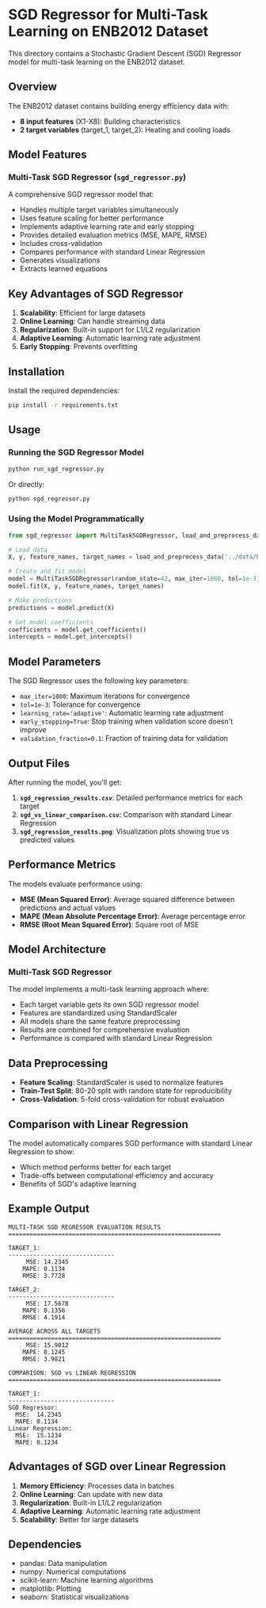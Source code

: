 # SGD Regressor for Multi-Task Learning on ENB2012 Dataset

This directory contains a Stochastic Gradient Descent (SGD) Regressor model for multi-task learning on the ENB2012 dataset.

## Overview

The ENB2012 dataset contains building energy efficiency data with:
- **8 input features** (X1-X8): Building characteristics
- **2 target variables** (target_1, target_2): Heating and cooling loads

## Model Features

### Multi-Task SGD Regressor (`sgd_regressor.py`)

A comprehensive SGD regressor model that:
- Handles multiple target variables simultaneously
- Uses feature scaling for better performance
- Implements adaptive learning rate and early stopping
- Provides detailed evaluation metrics (MSE, MAPE, RMSE)
- Includes cross-validation
- Compares performance with standard Linear Regression
- Generates visualizations
- Extracts learned equations

## Key Advantages of SGD Regressor

1. **Scalability**: Efficient for large datasets
2. **Online Learning**: Can handle streaming data
3. **Regularization**: Built-in support for L1/L2 regularization
4. **Adaptive Learning**: Automatic learning rate adjustment
5. **Early Stopping**: Prevents overfitting

## Installation

Install the required dependencies:

```bash
pip install -r requirements.txt
```

## Usage

### Running the SGD Regressor Model

```bash
python run_sgd_regressor.py
```

Or directly:

```bash
python sgd_regressor.py
```

### Using the Model Programmatically

```python
from sgd_regressor import MultiTaskSGDRegressor, load_and_preprocess_data

# Load data
X, y, feature_names, target_names = load_and_preprocess_data('../data/ENB2012_data.csv')

# Create and fit model
model = MultiTaskSGDRegressor(random_state=42, max_iter=1000, tol=1e-3)
model.fit(X, y, feature_names, target_names)

# Make predictions
predictions = model.predict(X)

# Get model coefficients
coefficients = model.get_coefficients()
intercepts = model.get_intercepts()
```

## Model Parameters

The SGD Regressor uses the following key parameters:
- `max_iter=1000`: Maximum iterations for convergence
- `tol=1e-3`: Tolerance for convergence
- `learning_rate='adaptive'`: Automatic learning rate adjustment
- `early_stopping=True`: Stop training when validation score doesn't improve
- `validation_fraction=0.1`: Fraction of training data for validation

## Output Files

After running the model, you'll get:

1. **`sgd_regression_results.csv`**: Detailed performance metrics for each target
2. **`sgd_vs_linear_comparison.csv`**: Comparison with standard Linear Regression
3. **`sgd_regression_results.png`**: Visualization plots showing true vs predicted values

## Performance Metrics

The models evaluate performance using:

- **MSE (Mean Squared Error)**: Average squared difference between predictions and actual values
- **MAPE (Mean Absolute Percentage Error)**: Average percentage error
- **RMSE (Root Mean Squared Error)**: Square root of MSE

## Model Architecture

### Multi-Task SGD Regressor

The model implements a multi-task learning approach where:
- Each target variable gets its own SGD regressor model
- Features are standardized using StandardScaler
- All models share the same feature preprocessing
- Results are combined for comprehensive evaluation
- Performance is compared with standard Linear Regression

## Data Preprocessing

- **Feature Scaling**: StandardScaler is used to normalize features
- **Train-Test Split**: 80-20 split with random state for reproducibility
- **Cross-Validation**: 5-fold cross-validation for robust evaluation

## Comparison with Linear Regression

The model automatically compares SGD performance with standard Linear Regression to show:
- Which method performs better for each target
- Trade-offs between computational efficiency and accuracy
- Benefits of SGD's adaptive learning

## Example Output

```
MULTI-TASK SGD REGRESSOR EVALUATION RESULTS
============================================================

TARGET_1:
------------------------------
     MSE: 14.2345
    MAPE: 0.1134
    RMSE: 3.7728

TARGET_2:
------------------------------
     MSE: 17.5678
    MAPE: 0.1356
    RMSE: 4.1914

AVERAGE ACROSS ALL TARGETS
============================================================
     MSE: 15.9012
    MAPE: 0.1245
    RMSE: 3.9821

COMPARISON: SGD vs LINEAR REGRESSION
============================================================

TARGET_1:
------------------------------
SGD Regressor:
  MSE:  14.2345
  MAPE: 0.1134
Linear Regression:
  MSE:  15.1234
  MAPE: 0.1234
```

## Advantages of SGD over Linear Regression

1. **Memory Efficiency**: Processes data in batches
2. **Online Learning**: Can update with new data
3. **Regularization**: Built-in L1/L2 regularization
4. **Adaptive Learning**: Automatic learning rate adjustment
5. **Scalability**: Better for large datasets

## Dependencies

- pandas: Data manipulation
- numpy: Numerical computations
- scikit-learn: Machine learning algorithms
- matplotlib: Plotting
- seaborn: Statistical visualizations 